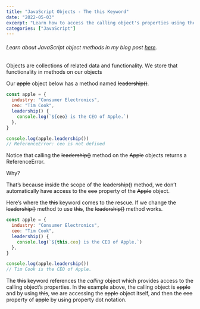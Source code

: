 ```yaml
---
title: "JavaScript Objects - The this Keyword"
date: "2022-05-03"
excerpt: "Learn how to access the calling object's properties using the this keyword."
categories: ["JavaScript"]
---
```


###### Learn about JavaScript object methods in my blog post [here](https://hemanta.io/javascript-objects-methods/).

Objects are collections of related data and functionality. We store that functionality in methods on our objects

Our ~~apple~~ object below has a method named ~~leadership()~~.

```js {numberLines, 10-10}
const apple = {
  industry: "Consumer Electronics",
  ceo: "Tim Cook",
  leadership() {
    console.log(`${ceo} is the CEO of Apple.`)
  },
}

console.log(apple.leadership())
// ReferenceError: ceo is not defined
```

Notice that calling the ~~leadership()~~ method on the ~~Apple~~ objects returns a ReferenceError.

Why?

That’s because inside the scope of the ~~leadership()~~ method, we don’t automatically have access to the ~~ceo~~ property of the ~~Apple~~ object.

Here’s where the ~~this~~ keyword comes to the rescue. If we change the ~~leadership()~~ method to use ~~this~~, the ~~leadership()~~ method works.

```js {numberLines}
const apple = {
  industry: "Consumer Electronics",
  ceo: "Tim Cook",
  leadership() {
    console.log(`${this.ceo} is the CEO of Apple.`)
  },
}

console.log(apple.leadership())
// Tim Cook is the CEO of Apple.
```

The ~~this~~ keyword references the _calling_ object which provides access to the calling object’s properties. In the example above, the calling object is ~~apple~~ and by using ~~this~~, we are accessing the ~~apple~~ object itself, and then the ~~ceo~~ property of ~~apple~~ by using property dot notation.
